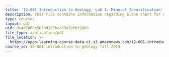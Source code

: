 ```yaml
---
title: '12.001 Introduction to Geology, Lab 1: Mineral Identification'
description: This file contains information regarding blank chart for minerals.
type: courses
layout: pdf
uid: 0c4d7880e5879d175bca39a38fb328b9
file_type: application/pdf
file_location: >-
  https://open-learning-course-data-ci.s3.amazonaws.com/12-001-introduction-to-geology-fall-2013/0c4d7880e5879d175bca39a38fb328b9_MIT12_001F13_Lab1_Handout.pdf
course_id: 12-001-introduction-to-geology-fall-2013
---
```

